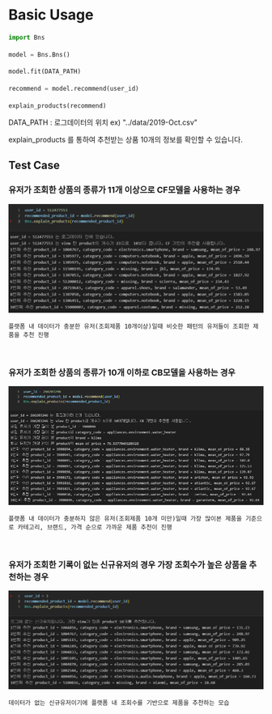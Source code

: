 # Basic Usage  
```python
import Bns  

model = Bns.Bns()

model.fit(DATA_PATH)

recommend = model.recommend(user_id)

explain_products(recommend)
```

DATA_PATH : 로그데이터의 위치 ex) "../data/2019-Oct.csv"

explain_products 를 통하여 추천받는 상품 10개의 정보를 확인할 수 있습니다.

## Test Case

### 유저가 조회한 상품의 종류가 11개 이상으로 CF모델을 사용하는 경우

![](./images/test_case_CF.PNG)<br>

    플랫폼 내 데이터가 충분한 유저(조회제품 10개이상)일때 비슷한 패턴의 유저들이 조회한 제품을 추천 진행

<br>

### 유저가 조회한 상품의 종류가 10개 이하로 CB모델을 사용하는 경우

![](./images/test_case_CB.PNG)<br>

    플랫폼 내 데이터가 충분하지 않은 유저(조회제품 10개 미만)일때 가장 많이본 제품을 기준으로 카테고리, 브랜드, 가격 순으로 가까운 제품 추천이 진행

<br>

### 유저가 조회한 기록이 없는 신규유저의 경우 가장 조회수가 높은 상품을 추천하는 경우

![](./images/test_case_non.PNG)<br>

    데이터가 없는 신규유저이기에 플랫폼 내 조회수를 기반으로 제품을 추천하는 모습


